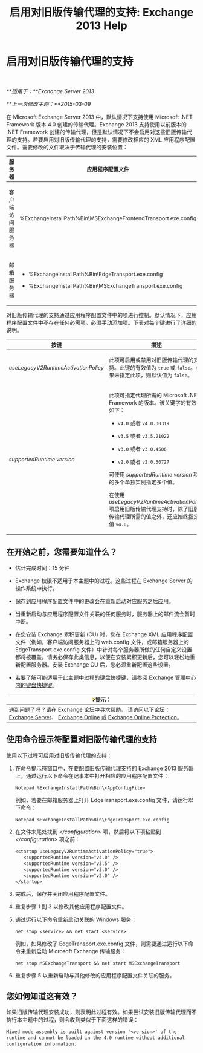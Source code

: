 ﻿---
title: '启用对旧版传输代理的支持: Exchange 2013 Help'
TOCTitle: 启用对旧版传输代理的支持
ms:assetid: 00617e87-7199-406e-b4a3-94378f657f1f
ms:mtpsurl: https://technet.microsoft.com/zh-cn/library/JJ591524(v=EXCHG.150)
ms:contentKeyID: 50489817
ms.date: 05/21/2018
mtps_version: v=EXCHG.150
ms.translationtype: MT
---

# 启用对旧版传输代理的支持

 

_**适用于：**Exchange Server 2013_

_**上一次修改主题：**2015-03-09_

在 Microsoft Exchange Server 2013 中，默认情况下支持使用 Microsoft .NET Framework 版本 4.0 创建的传输代理。Exchange 2013 支持使用以前版本的 .NET Framework 创建的传输代理，但是默认情况下不会启用对这些旧版传输代理的支持。若要启用对旧版传输代理的支持，需要修改相应的 XML 应用程序配置文件。需要修改的文件取决于传输代理的安装位置：


<table>
<colgroup>
<col style="width: 33%" />
<col style="width: 33%" />
<col style="width: 33%" />
</colgroup>
<thead>
<tr class="header">
<th>服务器</th>
<th>应用程序配置文件</th>
<th>Microsoft Windows 服务</th>
</tr>
</thead>
<tbody>
<tr class="odd">
<td><p>客户端访问服务器</p></td>
<td><p>%ExchangeInstallPath%Bin\MSExchangeFrontendTransport.exe.config</p></td>
<td><p>Microsoft Exchange 前端传输 (MSExchangeFrontendTransport)</p></td>
</tr>
<tr class="even">
<td><p>邮箱服务器</p></td>
<td><ul>
<li><p>%ExchangeInstallPath%Bin\EdgeTransport.exe.config</p></li>
<li><p>%ExchangeInstallPath%Bin\MSExchangeTransport.exe.config</p></li>
</ul></td>
<td><p>Microsoft Exchange 传输 (MSExchangeTransport)</p></td>
</tr>
</tbody>
</table>


对旧版传输代理的支持通过应用程序配置文件中的项进行控制。默认情况下，应用程序配置文件中不存在任何必需项。必须手动添加项。下表对每个键进行了详细的说明。


<table>
<colgroup>
<col style="width: 50%" />
<col style="width: 50%" />
</colgroup>
<thead>
<tr class="header">
<th>按键</th>
<th>描述</th>
</tr>
</thead>
<tbody>
<tr class="odd">
<td><p><em>useLegacyV2RuntimeActivationPolicy</em></p></td>
<td><p>此项可启用或禁用对旧版传输代理的支持。此键的有效值为 <code>true</code> 或 <code>false</code>。如果未指定此项，则默认值为 <code>false</code>。</p></td>
</tr>
<tr class="even">
<td><p><em>supportedRuntime version</em></p></td>
<td><p>此项可指定代理所需的 Microsoft .NET Framework 的版本。该关键字的有效值如下：</p>
<ul>
<li><p><code>v4.0</code> 或者 <code>v4.0.30319</code></p></li>
<li><p><code>v3.5</code> 或者 <code>v3.5.21022</code></p></li>
<li><p><code>v3.0</code> 或者 <code>v3.0.4506</code></p></li>
<li><p><code>v2.0</code> 或者 <code>v2.0.50727</code></p></li>
</ul>
<p>可使用 <em>supportedRuntime version</em> 项的多个单独实例指定多个值。</p>
<p>在使用 <em>useLegacyV2RuntimeActivationPolicy</em> 项启用旧版传输代理支持时，除了旧版传输代理所需的值之外，还应始终指定值 <code>v4.0</code>。</p></td>
</tr>
</tbody>
</table>


## 在开始之前，您需要知道什么？

  - 估计完成时间：15 分钟

  - Exchange 权限不适用于本主题中的过程。这些过程在 Exchange Server 的操作系统中执行。

  - 保存到应用程序配置文件中的更改会在重新启动对应服务之后应用。

  - 当重新启动与应用程序配置文件关联的任何服务时，服务器上的邮件流会暂时中断。

  - 在您安装 Exchange 累积更新 (CU) 时，您在 Exchange XML 应用程序配置文件（例如，客户端访问服务器上的 web.config 文件，或邮箱服务器上的 EdgeTransport.exe.config 文件）中针对每个服务器所做的任何自定义设置都将被覆盖。请务必保存此类信息，以便在安装累积更新后，您可以轻松地重新配置服务器。安装 Exchange CU 后，您必须重新配置这些设置。

  - 若要了解可能适用于此主题中过程的键盘快捷键，请参阅 [Exchange 管理中心内的键盘快捷键](keyboard-shortcuts-in-the-exchange-admin-center-exchange-online-protection-help.md)。

<table>
<thead>
<tr class="header">
<th><img src="images/Bb124558.tip(EXCHG.150).gif" title="提示" alt="提示" />提示：</th>
</tr>
</thead>
<tbody>
<tr class="odd">
<td>遇到问题了吗？请在 Exchange 论坛中寻求帮助。 请访问以下论坛：<a href="https://go.microsoft.com/fwlink/p/?linkid=60612">Exchange Server</a>、 <a href="https://go.microsoft.com/fwlink/p/?linkid=267542">Exchange Online</a> 或 <a href="https://go.microsoft.com/fwlink/p/?linkid=285351">Exchange Online Protection</a>。</td>
</tr>
</tbody>
</table>


## 使用命令提示符配置对旧版传输代理的支持

使用以下过程可启用对旧版传输代理的支持：

1.  在命令提示符窗口中，在要配置旧版传输代理支持的 Exchange 2013 服务器上，通过运行以下命令在记事本中打开相应的应用程序配置文件：
    
        Notepad %ExchangeInstallPath%Bin\<AppConfigFile>
    
    例如，若要在邮箱服务器上打开 EdgeTransport.exe.config 文件，请运行以下命令：
    
        Notepad %ExchangeInstallPath%Bin\EdgeTransport.exe.config

2.  在文件末尾处找到 *\</configuration\>* 项，然后将以下项粘贴到 *\</configuration\>* 项之前：
    
        <startup useLegacyV2RuntimeActivationPolicy="true">
           <supportedRuntime version="v4.0" />
           <supportedRuntime version="v3.5" />
           <supportedRuntime version="v3.0" />
           <supportedRuntime version="v2.0" />
        </startup>

3.  完成后，保存并关闭应用程序配置文件。

4.  重复步骤 1 到 3 以修改其他应用程序配置文件。

5.  通过运行以下命令重新启动关联的 Windows 服务：
    
        net stop <service> && net start <service>
    
    例如，如果修改了 EdgeTransport.exe.config 文件，则需要通过运行以下命令来重新启动 Microsoft Exchange 传输服务：
    
        net stop MSExchangeTransport && net start MSExchangeTransport

6.  重复步骤 5 以重新启动与其他修改的应用程序配置文件关联的服务。

## 您如何知道这有效？

如果旧版传输代理安装成功，则表明此过程有效。如果尝试安装旧版传输代理而不执行本主题中的过程，则会收到类似于下面这样的错误：

    Mixed mode assembly is built against version '<version>' of the runtime and cannot be loaded in the 4.0 runtime without additional configuration information.

